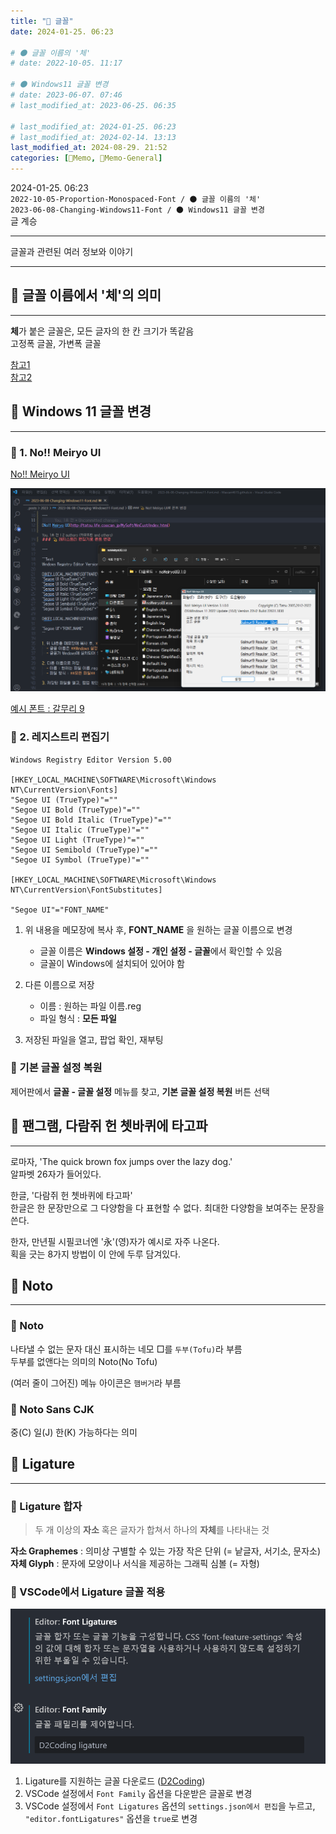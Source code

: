 ```yaml
---
title: "🥑 글꼴"
date: 2024-01-25. 06:23

# 🌑 글꼴 이름의 '체'
# date: 2022-10-05. 11:17

# 🌑 Windows11 글꼴 변경
# date: 2023-06-07. 07:46
# last_modified_at: 2023-06-25. 06:35

# last_modified_at: 2024-01-25. 06:23
# last_modified_at: 2024-02-14. 13:13
last_modified_at: 2024-08-29. 21:52
categories: [🌳Memo, 🥑Memo-General]
---
```


2024-01-25. 06:23  
`2022-10-05-Proportion-Monospaced-Font / 🌑 글꼴 이름의 '체'`  
`2023-06-08-Changing-Windows11-Font / 🌑 Windows11 글꼴 변경`  
글 계승  

---

글꼴과 관련된 여러 정보와 이야기  

---

## 🥑 글꼴 이름에서 '체'의 의미

---

**체**가 붙은 글꼴은, 모든 글자의 한 칸 크기가 똑같음  
고정폭 글꼴, 가변폭 글꼴  

[참고1](https://en.wikipedia.org/wiki/Typeface#Proportion)  
[참고2](https://en.wikipedia.org/wiki/Monospaced_font)  

## 🥑 Windows 11 글꼴 변경

---

### 🧃 1. No!! Meiryo UI

[No!! Meiryo UI](http://tatsu.life.coocan.jp/MySoft/WinCust/index.html)  

![적용 예시](/assets/img/2023/230625_0000.png)  

[예시 폰트 : 갈무리 9](https://galmuri.quiple.dev/)  

### 🧃 2. 레지스트리 편집기

```Text
Windows Registry Editor Version 5.00

[HKEY_LOCAL_MACHINE\SOFTWARE\Microsoft\Windows NT\CurrentVersion\Fonts]
"Segoe UI (TrueType)"=""
"Segoe UI Bold (TrueType)"=""
"Segoe UI Bold Italic (TrueType)"=""
"Segoe UI Italic (TrueType)"=""
"Segoe UI Light (TrueType)"=""
"Segoe UI Semibold (TrueType)"=""
"Segoe UI Symbol (TrueType)"=""

[HKEY_LOCAL_MACHINE\SOFTWARE\Microsoft\Windows NT\CurrentVersion\FontSubstitutes]

"Segoe UI"="FONT_NAME"
```

1. 위 내용을 메모장에 복사 후, **FONT_NAME** 을 원하는 글꼴 이름으로 변경
   - 글꼴 이름은 **Windows 설정 - 개인 설정 - 글꼴**에서 확인할 수 있음
   - 글꼴이 Windows에 설치되어 있어야 함

2. 다른 이름으로 저장
   - 이름 : 원하는 파일 이름.reg
   - 파일 형식 : **모든 파일**

3. 저장된 파일을 열고, 팝업 확인, 재부팅

### 🧃 기본 글꼴 설정 복원

제어판에서 **글꼴 - 글꼴 설정** 메뉴를 찾고, **기본 글꼴 설정 복원** 버튼 선택  

## 🥑 팬그램, 다람쥐 헌 쳇바퀴에 타고파

---

로마자, 'The quick brown fox jumps over the lazy dog.'  
알파벳 26자가 들어있다.  

한글, '다람쥐 헌 쳇바퀴에 타고파'  
한글은 한 문장만으로 그 다양함을 다 표현할 수 없다. 최대한 다양함을 보여주는 문장을 쓴다.  
[](https://namu.wiki/w/%ED%8C%AC%EA%B7%B8%EB%9E%A8)  

한자, 만년필 시필코너엔 '永'(영)자가 예시로 자주 나온다.  
획을 긋는 8가지 방법이 이 안에 두루 담겨있다.  

## 🥑 Noto

---

### 🧃 Noto

나타낼 수 없는 문자 대신 표시하는 네모 □를 `두부(Tofu)`라 부름  
두부를 없앤다는 의미의 Noto(No Tofu)  
[](https://x.com/YAYOFLAKE/status/1749386451299795296?s=20)  

(여러 줄이 그어진) 메뉴 아이콘은 `햄버거`라 부름  
[](https://x.com/XBlackxnx/status/1749754966041100458?s=20)  

### 🧃 Noto Sans CJK

중(C) 일(J) 한(K) 가능하다는 의미  

## 🥑 Ligature

---

### 🧃 Ligature 합자

> 두 개 이상의 **자소** 혹은 글자가 합쳐서 하나의 **자체**를 나타내는 것

**자소 Graphemes** : 의미상 구별할 수 있는 가장 작은 단위 (= 낱글자, 서기소, 문자소)  
**자체 Glyph** : 문자에 모양이나 서식을 제공하는 그래픽 심볼 (= 자형)  

### 🧃 VSCode에서 Ligature 글꼴 적용

![VSCode 설정](/assets/img/2024/240214_0000.png)

1. Ligature를 지원하는 글꼴 다운로드 ([D2Coding](https://github.com/naver/d2codingfont))
2. VSCode 설정에서 `Font Family` 옵션을 다운받은 글꼴로 변경
3. VSCode 설정에서 `Font Ligatures` 옵션의 `settings.json에서 편집`을 누르고, `"editor.fontLigatures"` 옵션을 `true`로 변경
